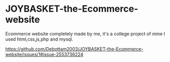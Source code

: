 # JOYBASKET-the-Ecommerce-website
Ecommerce website completely made by me, it's a college project of mine
I used html,css,js,php and mysql.

https://github.com/Debottam2003/JOYBASKET-the-Ecommerce-website/issues/1#issue-2553736224
